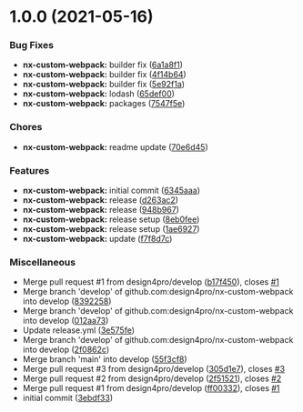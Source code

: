 # 1.0.0 (2021-05-16)

### Bug Fixes

- **nx-custom-webpack:** builder fix ([6a1a8f1](https://github.com/design4pro/nx/commit/6a1a8f1c483522db147b4fc4838f8c52990ddbfb))
- **nx-custom-webpack:** builder fix ([4f14b64](https://github.com/design4pro/nx/commit/4f14b64ba2e22fabc68a72f8d8d258fef5ec0154))
- **nx-custom-webpack:** builder fix ([5e92f1a](https://github.com/design4pro/nx/commit/5e92f1a4b0229c101ec8bf0703b9fbfe040fb5fa))
- **nx-custom-webpack:** lodash ([65def00](https://github.com/design4pro/nx/commit/65def0005890500d02e8fbd9b72b912fa0292943))
- **nx-custom-webpack:** packages ([7547f5e](https://github.com/design4pro/nx/commit/7547f5eaa1aa77e15074742a67d69d507b09db5f))

### Chores

- **nx-custom-webpack:** readme update ([70e6d45](https://github.com/design4pro/nx/commit/70e6d45b6aef4172d74f6ca752a15c4652e590c4))

### Features

- **nx-custom-webpack:** initial commit ([6345aaa](https://github.com/design4pro/nx/commit/6345aaa66437b791f8e140bf633a538278c6fcdc))
- **nx-custom-webpack:** release ([d263ac2](https://github.com/design4pro/nx/commit/d263ac2c6964713ba8e0c046c4aac43eb7f98b0f))
- **nx-custom-webpack:** release ([948b967](https://github.com/design4pro/nx/commit/948b96730dc37ff65c44ddccbde6685b19ecafe6))
- **nx-custom-webpack:** release setup ([8eb0fee](https://github.com/design4pro/nx/commit/8eb0fee8d669f0fb15107f0b4de16360cf0ef504))
- **nx-custom-webpack:** release setup ([1ae6927](https://github.com/design4pro/nx/commit/1ae6927572ca0e63d8458a6236cb488dc407a754))
- **nx-custom-webpack:** update ([f7f8d7c](https://github.com/design4pro/nx/commit/f7f8d7c2df97335f81b633c274007b93f837da90))

### Miscellaneous

- Merge pull request #1 from design4pro/develop ([b17f450](https://github.com/design4pro/nx/commit/b17f450f5c9ce953aa98eecb36007de1bfdd3215)), closes [#1](https://github.com/design4pro/nx/issues/1)
- Merge branch 'develop' of github.com:design4pro/nx-custom-webpack into develop ([8392258](https://github.com/design4pro/nx/commit/839225881c486f980444b701ca44a81f3c0416ea))
- Merge branch 'develop' of github.com:design4pro/nx-custom-webpack into develop ([012aa73](https://github.com/design4pro/nx/commit/012aa73e0562d29c02d4c5aaaa3da676c56110ef))
- Update release.yml ([3e575fe](https://github.com/design4pro/nx/commit/3e575febf5652f760dca18bedb7b8726852c9e75))
- Merge branch 'develop' of github.com:design4pro/nx-custom-webpack into develop ([2f0862c](https://github.com/design4pro/nx/commit/2f0862c45ae765e122f65bc37aef008f6f332921))
- Merge branch 'main' into develop ([55f3cf8](https://github.com/design4pro/nx/commit/55f3cf8e6432af9e777107f900de371ced5bbae5))
- Merge pull request #3 from design4pro/develop ([305d1e7](https://github.com/design4pro/nx/commit/305d1e756c57eeb71e2709a04849236926f8ba58)), closes [#3](https://github.com/design4pro/nx/issues/3)
- Merge pull request #2 from design4pro/develop ([2f51521](https://github.com/design4pro/nx/commit/2f51521673f0af573a3c49540dd7dfe4e9d687e5)), closes [#2](https://github.com/design4pro/nx/issues/2)
- Merge pull request #1 from design4pro/develop ([ff00332](https://github.com/design4pro/nx/commit/ff00332a8d49092a74c188d8be328a553308a172)), closes [#1](https://github.com/design4pro/nx/issues/1)
- initial commit ([3ebdf33](https://github.com/design4pro/nx/commit/3ebdf332d76b43da6ace33909d0df6f3f78d9552))
